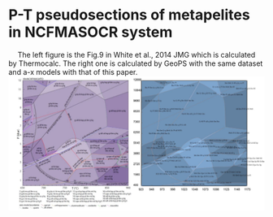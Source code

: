 # P-T pseudosections of metapelites in NCFMASOCR system

&emsp; The left figure is the Fig.9 in White et al., 2014 JMG which is calculated by Thermocalc. The right one is calculated by GeoPS with the same dataset and a-x models with that of this paper.
![](/img/Help/W2014MnF9.jpg)


